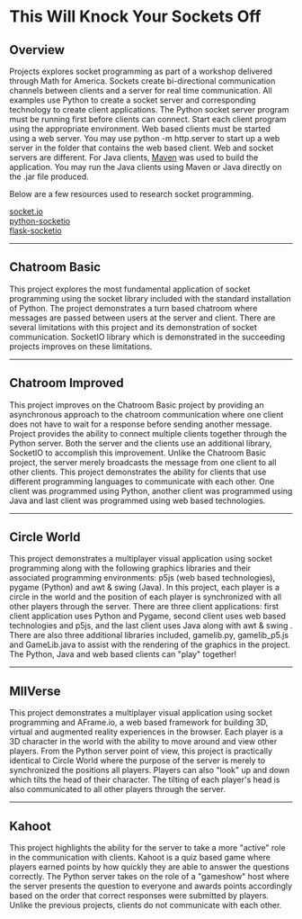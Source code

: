 This Will Knock Your Sockets Off
================================
<h2>Overview</h2>
<p>
Projects explores socket programming as part of a workshop delivered through Math for America. Sockets create bi-directional communication channels between clients and a server for real time communication.  All examples use Python to create a socket server and corresponding technology to create client applications. The Python socket server program must be running first before clients can connect.  Start each client program using the appropriate environment.  Web based clients must be started using a web server.  You may use python -m http.server to start up a web server in the folder that contains the web based client. Web and socket servers are different. For Java clients, <a href="https://www.tutorialspoint.com/maven/index.htm" target="_blank">Maven</a> was used to build the application.  You may run the Java clients using Maven or Java directly on the .jar file produced.

Below are a few resources used to research socket programming.
</p>
<a target="_blank" href="https://socket.io/">socket.io</a><br>
<a target="_blank" href="https://python-socketio.readthedocs.io/en/stable/index.html">
python-socketio</a><br>
<a target="_blank" href="https://flask-socketio.readthedocs.io/en/latest/index.html">
flask-socketio</a><br>

<hr>
<h2>Chatroom Basic</h2>
<p>
This project explores the most fundamental application of socket programming using the socket library included with the standard installation of Python.
The project demonstrates a turn based chatroom where messages are passed between users at the server and client.  There are several limitations with this project and its demonstration of socket communication.  SocketIO library which is demonstrated in the succeeding projects improves on these limitations. 
</p>
<hr>
<h2>Chatroom Improved</h2>
<p>
This project improves on the Chatroom Basic project by providing an asynchronous approach to the chatroom communication where one client does not have to wait for a response before sending another message.  Project provides the ability to connect multiple clients together through the Python server.  Both the server and the clients use an additional library, SocketIO to accomplish this improvement. Unlike the Chatroom Basic project, the server merely broadcasts the message from one client to all other clients.  This project demonstrates the ability for clients that use different programming languages to communicate with each other. One client was programmed using Python, another client was programmed using Java and last client was programmed using web based technologies. 
</p>
<hr>
<h2>Circle World</h2>
<p>
This project demonstrates a multiplayer visual application using socket programming along with the following graphics libraries and their associated programming environments: p5js (web based technologies), pygame (Python) and awt &amp; swing (Java).  In this project, each player is a circle in the world and the position of each player is synchronized with all other players through the server.  There are three client applications: first client application uses Python and Pygame, second client uses web based technologies and p5js, and the last client uses Java along with awt &amp; swing .  There are also three additional libraries included, gamelib.py, gamelib_p5.js and GameLib.java to assist with the rendering of the graphics in the project.  The Python, Java and web based clients can "play" together!
</p>
<hr>
<h2> MIIVerse </h2>
<p>
This project demonstrates a multiplayer visual application using socket programming and AFrame.io, a web based framework for building 3D, virtual and augmented reality experiences in the browser.  Each player is a 3D character in the world with the ability to move around and view other players.  From the Python server point of view, this project is practically identical to Circle World where the purpose of the server is merely to synchronized the positions all players. Players can also "look" up and down which tilts the head of their character.  The tilting of each player's head is also communicated to all other players through the server.
</p>
<hr>
<h2>Kahoot</h2>
<p>
This project highlights the ability for the server to take a more "active" role in the communication with clients.  Kahoot is a quiz based game where players earned points by how quickly they are able to answer the questions correctly.  The Python server takes on the role of a "gameshow" host where the server presents the question to everyone and awards points accordingly based on the order that correct responses were submitted by players.  Unlike the previous projects, clients do not communicate with each other.
</p>